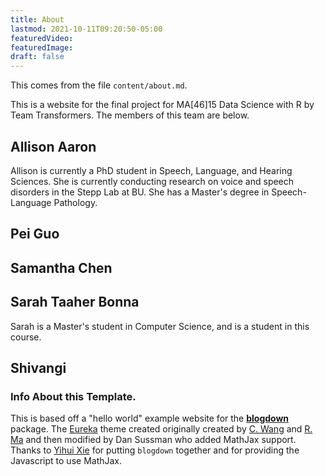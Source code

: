 ```yaml
---
title: About
lastmod: 2021-10-11T09:20:50-05:00
featuredVideo:
featuredImage:
draft: false
---
```


This comes from the file `content/about.md`.

This is a website for the final project for MA[46]15 Data Science with R by Team Transformers.
The members of this team are below.

## Allison Aaron

Allison is currently a PhD student in Speech, Language, and Hearing Sciences. She is currently conducting research on voice and speech disorders in the Stepp Lab at BU. She has a Master's degree in Speech-Language Pathology.

## Pei Guo



## Samantha Chen



## Sarah Taaher Bonna

Sarah is a Master's student in Computer Science, and is a student in this course.

## Shivangi



<!-- Please leave in the information below -->

### Info About this Template.

This is based off a "hello world" example website for the [**blogdown**](https://github.com/rstudio/blogdown) package. The [Eureka](https://www.wangchucheng.com/en/docs/eureka/) theme created originally created by  [C. Wang](https://www.wangchucheng.com/zh/) and [R. Ma](https://www.ruiqima.com/zh/) and then modified by Dan Sussman who added MathJax support. Thanks to [Yihui Xie](https://github.com/yihui/) for putting `blogdown` together and for providing the Javascript to use MathJax.
